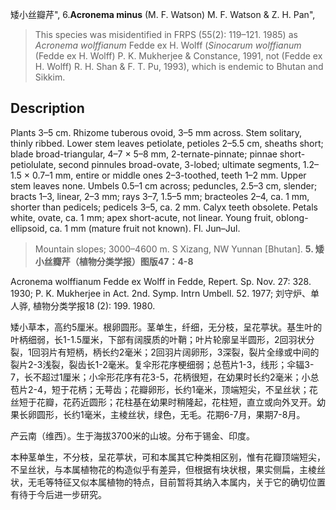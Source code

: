 矮小丝瓣芹",
6.**Acronema minus** (M. F. Watson) M. F. Watson & Z. H. Pan",

> This species was misidentified in FRPS (55(2): 119–121. 1985) as *Acronema* *wolffianum* Fedde ex H. Wolff (*Sinocarum* *wolffianum* (Fedde ex H. Wolff) P. K. Mukherjee &amp; Constance, 1991, not (Fedde ex H. Wolff) R. H. Shan &amp; F. T. Pu, 1993), which is endemic to Bhutan and Sikkim.

## Description
Plants 3–5 cm. Rhizome tuberous ovoid, 3–5 mm across. Stem solitary, thinly ribbed. Lower stem leaves petiolate, petioles 2–5.5 cm, sheaths short; blade broad-triangular, 4–7 × 5–8 mm, 2-ternate-pinnate; pinnae short-petiolulate, second pinnules broad-ovate, 3-lobed; ultimate segments, 1.2–1.5 × 0.7–1 mm, entire or middle ones 2–3-toothed, teeth 1–2 mm. Upper stem leaves none. Umbels 0.5–1 cm across; peduncles, 2.5–3 cm, slender; bracts 1–3, linear, 2–3 mm; rays 3–7, 1.5–5 mm; bracteoles 2–4, ca. 1 mm, shorter than pedicels; pedicels 3–5, ca. 2 mm. Calyx teeth obsolete. Petals white, ovate, ca. 1 mm; apex short-acute, not linear. Young fruit, oblong-ellipsoid, ca. 1 mm (mature fruit not known). Fl. Jun–Jul.

> Mountain slopes; 3000–4600 m. S Xizang, NW Yunnan [Bhutan].
**5. 矮小丝瓣芹（植物分类学报）图版47：4-8**

Acronema wolffianum Fedde ex Wolff in Fedde, Repert. Sp. Nov. 27: 328. 1930; P. K. Mukherjee in Act. 2nd. Symp. Intrn Umbell. 52. 1977; 刘守炉、单人骅, 植物分类学报18 (2): 199. 1980.

矮小草本，高约5厘米。根卵圆形。茎单生，纤细，无分枝，呈花葶状。基生叶的叶柄细弱，长1-1.5厘米，下部有阔膜质的叶鞘；叶片轮廓呈半圆形，2回羽状分裂，1回羽片有短柄，柄长约2毫米；2回羽片阔卵形，3深裂，裂片全缘或中间的裂片2-3浅裂，裂齿长1-2毫米。复伞形花序梗细弱；总苞片1-3，线形；伞辐3-7，长不超过1厘米；小伞形花序有花3-5，花柄很短，在幼果时长约2毫米；小总苞片2-4，短于花柄；无萼齿；花瓣卵形，长约1毫米，顶端短尖，不呈丝状；花丝短于花瓣，花药近圆形；花柱基在幼果时稍隆起，花柱短，直立或向外叉开。幼果长卵圆形，长约1毫米，主棱丝状，绿色，无毛。花期6-7月，果期7-8月。

产云南（维西）。生于海拔3700米的山坡。分布于锡金、印度。

本种茎单生，不分枝，呈花葶状，可和本属其它种类相区别，惟有花瓣顶端短尖，不呈丝状，与本属植物花的构造似乎有差异，但根据有块状根，果实侧扁，主棱丝状，无毛等特征又似本属植物的特点，目前暂将其纳入本属内，关于它的确切位置有待于今后进一步研究。
